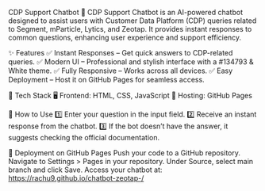 CDP Support Chatbot 🤖
CDP Support Chatbot is an AI-powered chatbot designed to assist users with Customer Data Platform (CDP) queries related to Segment, mParticle, Lytics, and Zeotap. It provides instant responses to common questions, enhancing user experience and support efficiency.

✨ Features
✅ Instant Responses – Get quick answers to CDP-related queries.
✅ Modern UI – Professional and stylish interface with a #134793 & White theme.
✅ Fully Responsive – Works across all devices.
✅ Easy Deployment – Host it on GitHub Pages for seamless access.

📂 Tech Stack
🖥️ Frontend: HTML, CSS, JavaScript
🚀 Hosting: GitHub Pages

🚀 How to Use
1️⃣ Enter your question in the input field.
2️⃣ Receive an instant response from the chatbot.
3️⃣ If the bot doesn’t have the answer, it suggests checking the official documentation.

📌 Deployment on GitHub Pages
Push your code to a GitHub repository.
Navigate to Settings > Pages in your repository.
Under Source, select main branch and click Save.
Access your chatbot at:
 https://rachu9.github.io/chatbot-zeotap-/


